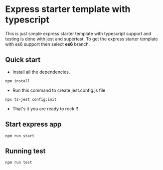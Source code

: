 # Express starter template with typescript

This is just simple express starter template with typescript support and testing is done with jest and supertest. To get the express starter template with es6 support then select **es6** branch.

## Quick start

- Install all the dependencies.

```shell
npm install
```

- Run this command to create jest.config.js file

```shell
npx ts-jest config:init
```

- That's it you are ready to rock !!

## Start express app

```shell
npm run start
```

## Running test

```
npm run test
```

